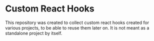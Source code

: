 # Custom React Hooks

This repository was created to collect custom react hooks created for various projects, to be able to reuse them later on. It is not meant as a standalone project by itself.
